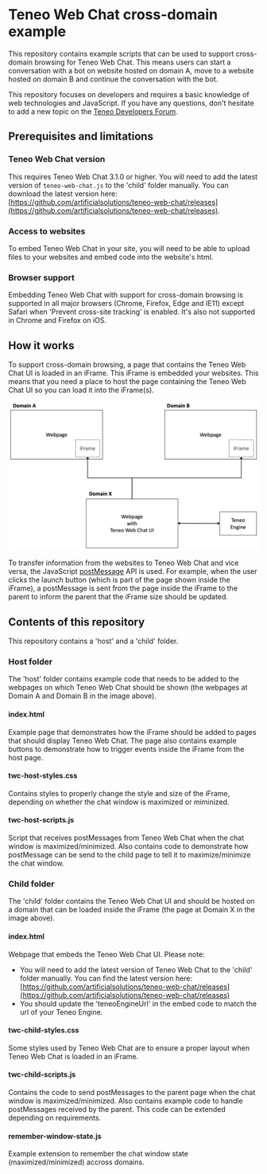 # Teneo Web Chat cross-domain example
This repository contains example scripts that can be used to support cross-domain browsing for Teneo Web Chat. This means users can start a conversation with a bot on website hosted on domain A, move to a website hosted on domain B and continue the conversation with the bot.

This repository focuses on developers and requires a basic knowledge of web technologies and JavaScript. If you have any questions, don't hesitate to add a new topic on the [Teneo Developers Forum](https://community.teneo.ai/c/developement/teneo-webchat/12).

## Prerequisites and limitations
### Teneo Web Chat version
This requires Teneo Web Chat 3.1.0 or higher. You will need to add the latest version of `teneo-web-chat.js` to the 'child' folder manually. You can download the latest version here: [https://github.com/artificialsolutions/teneo-web-chat/releases](https://github.com/artificialsolutions/teneo-web-chat/releases).

### Access to websites
To embed Teneo Web Chat in your site, you will need to be able to upload files to your websites and embed code into the website's html.

### Browser support
Embedding Teneo Web Chat with support for cross-domain browsing is supported in all major browsers (Chrome, Firefox, Edge and IE11) except Safari when 'Prevent cross-site tracking' is enabled. It's also not supported in Chrome and Firefox on iOS. 

## How it works
To support cross-domain browsing, a page that contains the Teneo Web Chat UI is loaded in an iFrame. This iFrame is embedded your websites. This means that you need a place to host the page containing the Teneo Web Chat UI so you can load it into the iFrame(s).

![Teneo Web Chat loaded in iFrame](host_child.png)

To transfer information from the websites to Teneo Web Chat and vice versa, the JavaScript [postMessage](https://developer.mozilla.org/en-US/docs/Web/API/Window/postMessage) API is used. For example, when the user clicks the launch button (which is part of the page shown inside the iFrame), a postMessage is sent from the page inside the iFrame to the parent to inform the parent that the iFrame size should be updated.

## Contents of this repository
This repository contains a 'host' and a 'child' folder.

### Host folder
The 'host' folder contains example code that needs to be added to the webpages on which Teneo Web Chat should be shown (the webpages at Domain A and Domain B in the image above).

#### index.html
Example page that demonstrates how the iFrame should be added to pages that should display Teneo Web Chat. The page also contains example buttons to demonstrate how to trigger events inside the iFrame from the host page.

#### twc-host-styles.css 
Contains styles to properly change the style and size of the iFrame, depending on whether the chat window is maximized or miminized.

#### twc-host-scripts.js
Script that receives postMessages from Teneo Web Chat when the chat window is maximized/minimized. Also contains code to demonstrate how postMessage can be send to the child page to tell it to maximize/minimize the chat window.

### Child folder
The 'child' folder contains the Teneo Web Chat UI and should be hosted on a domain that can be loaded inside the iFrame (the page at Domain X in the image above).

#### index.html
Webpage that embeds the Teneo Web Chat UI. Please note:

* You will need to add the latest version of Teneo Web Chat to the 'child' folder manually. You can find the latest version here: [https://github.com/artificialsolutions/teneo-web-chat/releases](https://github.com/artificialsolutions/teneo-web-chat/releases)
* You should update the 'teneoEngineUrl' in the embed code to match the url of your Teneo Engine.

#### twc-child-styles.css
Some styles used by Teneo Web Chat are to ensure a proper layout when Teneo Web Chat is loaded in an iFrame.

#### twc-child-scripts.js
Contains the code to send postMessages to the parent page when the chat window is maximized/minimized. Also contains example code to handle postMessages received by the parent. This code can be extended depending on requirements.

#### remember-window-state.js
Example extension to remember the chat window state (maximized/minimized) accross domains.
